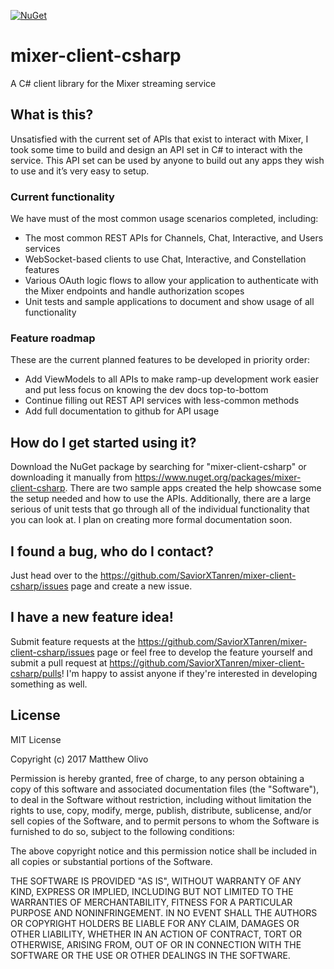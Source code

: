 [![NuGet](https://img.shields.io/nuget/v/mixer-client-csharp.svg?style=flat)](https://www.nuget.org/packages/mixer-client-csharp)

# mixer-client-csharp
A C# client library for the Mixer streaming service

## What is this?
Unsatisfied with the current set of APIs that exist to interact with Mixer, I took some time to build and design an API set in C# to interact with the service. This API set can be used by anyone to build out any apps they wish to use and it’s very easy to setup.

### Current functionality
We have must of the most common usage scenarios completed, including:
- The most common REST APIs for Channels, Chat, Interactive, and Users services
- WebSocket-based clients to use Chat, Interactive, and Constellation features
- Various OAuth logic flows to allow your application to authenticate with the Mixer endpoints and handle authorization scopes
- Unit tests and sample applications to document and show usage of all functionality

### Feature roadmap
These are the current planned features to be developed in priority order:
- Add ViewModels to all APIs to make ramp-up development work easier and put less focus on knowing the dev docs top-to-bottom
- Continue filling out REST API services with less-common methods
- Add full documentation to github for API usage

## How do I get started using it?
Download the NuGet package by searching for "mixer-client-csharp" or downloading it manually from https://www.nuget.org/packages/mixer-client-csharp. There are two sample apps created the help showcase some the setup needed and how to use the APIs. Additionally, there are a large serious of unit tests that go through all of the individual functionality that you can look at. I plan on creating more formal documentation soon.

## I found a bug, who do I contact?
Just head over to the https://github.com/SaviorXTanren/mixer-client-csharp/issues page and create a new issue.

## I have a new feature idea!
Submit feature requests at the https://github.com/SaviorXTanren/mixer-client-csharp/issues page or feel free to develop the feature yourself and submit a pull request at https://github.com/SaviorXTanren/mixer-client-csharp/pulls! I'm happy to assist anyone if they're interested in developing something as well.

## License
MIT License

Copyright (c) 2017 Matthew Olivo

Permission is hereby granted, free of charge, to any person obtaining a copy of this software and associated documentation files (the "Software"), to deal in the Software without restriction, including without limitation the rights to use, copy, modify, merge, publish, distribute, sublicense, and/or sell copies of the Software, and to permit persons to whom the Software is furnished to do so, subject to the following conditions:

The above copyright notice and this permission notice shall be included in all copies or substantial portions of the Software.

THE SOFTWARE IS PROVIDED "AS IS", WITHOUT WARRANTY OF ANY KIND, EXPRESS OR IMPLIED, INCLUDING BUT NOT LIMITED TO THE WARRANTIES OF MERCHANTABILITY, FITNESS FOR A PARTICULAR PURPOSE AND NONINFRINGEMENT. IN NO EVENT SHALL THE AUTHORS OR COPYRIGHT HOLDERS BE LIABLE FOR ANY CLAIM, DAMAGES OR OTHER LIABILITY, WHETHER IN AN ACTION OF CONTRACT, TORT OR OTHERWISE, ARISING FROM, OUT OF OR IN CONNECTION WITH THE SOFTWARE OR THE USE OR OTHER DEALINGS IN THE SOFTWARE.
